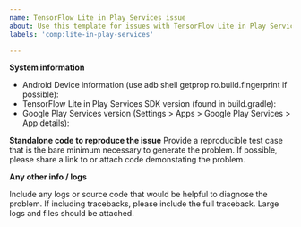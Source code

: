 ```yaml
---
name: TensorFlow Lite in Play Services issue
about: Use this template for issues with TensorFlow Lite in Play Services issues
labels: 'comp:lite-in-play-services'

---
```


**System information**
- Android Device information (use adb shell getprop ro.build.fingerprint if
possible):
- TensorFlow Lite in Play Services SDK version (found in build.gradle):
- Google Play Services version (Settings > Apps > Google Play Services > App
details):


**Standalone code to reproduce the issue**
Provide a reproducible test case that is the bare minimum necessary to generate
the problem. If possible, please share a link to or attach code demonstating the
problem.

**Any other info / logs**

Include any logs or source code that would be helpful to diagnose the problem.
If including tracebacks, please include the full traceback. Large logs and files
should be attached.

